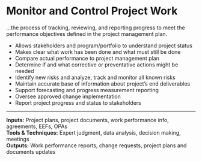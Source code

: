 # Monitor and Control Project Work

…the process of tracking, reviewing, and reporting progress to meet the performance objectives defined in the project management plan. 

- Allows stakeholders and program/portfolio to understand project status 
- Makes clear what work has been done and what must still be done
- Compare actual performance to project management plan 
- Determine if and what corrective or preventative actions might be needed 
- Identify new risks and analyze, track and monitor all known risks 
- Maintain accurate base of information about project’s end deliverables 
- Support forecasting and progress measurement reporting 
- Oversee approved change implementation 
- Report project progress and status to stakeholders 

---

**Inputs:** Project plans, project documents, work performance info, agreements, EEFs, OPAs    
**Tools & Techniques:** Expert judgment, data analysis, decision making, meetings    
**Outputs:** Work performance reports, change requests, project plans and documents updates    